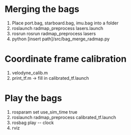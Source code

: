 # Merging the bags
1. Place port.bag, starboard.bag, imu.bag into a folder
2. roslaunch radmap_preprocess lasers.launch 
3. rosrun  rosrun radmap_preprocess lasers 
4. python [insert path]/src/bag_merge_radmap.py

# Coordinate frame calibration
1. velodyne_calib.m
2. print_tf.m -> fill in calibrated_tf.launch

# Play the bags
1. rosparam set use_sim_time true
2. roslaunch radmap_preprocess calibrated_tf.launch
3. rosbag play -- clock 
4. rviz
